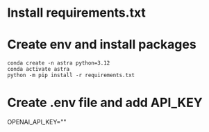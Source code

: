 # Install requirements.txt

# Create env and install packages
```
conda create -n astra python=3.12
conda activate astra
python -m pip install -r requirements.txt
```

# Create .env file and add API_KEY
OPENAI_API_KEY="<Your API KEY>"